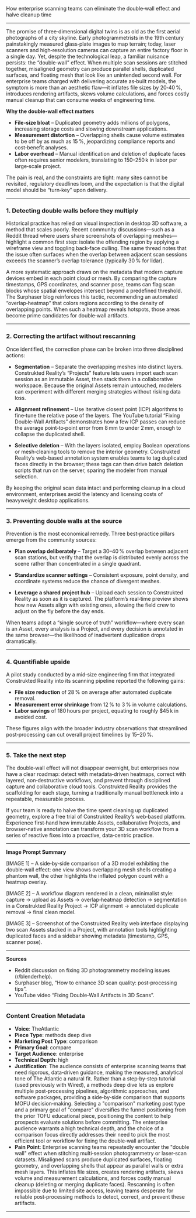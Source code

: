 How enterprise scanning teams can eliminate the double‑wall effect and halve cleanup time  

---  

The promise of three‑dimensional digital twins is as old as the first aerial photographs of a city skyline. Early photogrammetrists in the 19th century painstakingly measured glass‑plate images to map terrain; today, laser scanners and high‑resolution cameras can capture an entire factory floor in a single day. Yet, despite the technological leap, a familiar nuisance persists: the “double‑wall” effect. When multiple scan sessions are stitched together, misaligned geometry can produce parallel shells, duplicated surfaces, and floating mesh that look like an unintended second wall. For enterprise teams charged with delivering accurate as‑built models, the symptom is more than an aesthetic flaw—it inflates file sizes by 20‑40 %, introduces rendering artifacts, skews volume calculations, and forces costly manual cleanup that can consume weeks of engineering time.  

**Why the double‑wall effect matters**  

- **File‑size bloat** – Duplicated geometry adds millions of polygons, increasing storage costs and slowing downstream applications.  
- **Measurement distortion** – Overlapping shells cause volume estimates to be off by as much as 15 %, jeopardizing compliance reports and cost‑benefit analyses.  
- **Labor overhead** – Manual identification and deletion of duplicate faces often requires senior modelers, translating to $150–$250 k in labor per large‑scale project.  

The pain is real, and the constraints are tight: many sites cannot be revisited, regulatory deadlines loom, and the expectation is that the digital model should be “turn‑key” upon delivery.  

---  

### 1. Detecting double walls before they multiply  

Historical practice has relied on visual inspection in desktop 3D software, a method that scales poorly. Recent community discussions—such as a Reddit thread where users share screenshots of overlapping meshes—highlight a common first step: isolate the offending region by applying a wireframe view and toggling back‑face culling. The same thread notes that the issue often surfaces when the overlap between adjacent scan sessions exceeds the scanner’s overlap tolerance (typically 30 % for lidar).  

A more systematic approach draws on the metadata that modern capture devices embed in each point cloud or mesh. By comparing the capture timestamps, GPS coordinates, and scanner pose, teams can flag scan blocks whose spatial envelopes intersect beyond a predefined threshold. The Surphaser blog reinforces this tactic, recommending an automated “overlap‑heatmap” that colors regions according to the density of overlapping points. When such a heatmap reveals hotspots, those areas become prime candidates for double‑wall artifacts.  

---  

### 2. Correcting the artifact without rescanning  

Once identified, the correction phase can be broken into three disciplined actions:  

- **Segmentation** – Separate the overlapping meshes into distinct layers. Construkted Reality’s “Projects” feature lets users import each scan session as an immutable Asset, then stack them in a collaborative workspace. Because the original Assets remain untouched, modelers can experiment with different merging strategies without risking data loss.  

- **Alignment refinement** – Use iterative closest point (ICP) algorithms to fine‑tune the relative pose of the layers. The YouTube tutorial “Fixing Double‑Wall Artifacts” demonstrates how a few ICP passes can reduce the average point‑to‑point error from 8 mm to under 2 mm, enough to collapse the duplicated shell.  

- **Selective deletion** – With the layers isolated, employ Boolean operations or mesh‑cleaning tools to remove the interior geometry. Construkted Reality’s web‑based annotation system enables teams to tag duplicated faces directly in the browser; these tags can then drive batch deletion scripts that run on the server, sparing the modeler from manual selection.  

By keeping the original scan data intact and performing cleanup in a cloud environment, enterprises avoid the latency and licensing costs of heavyweight desktop applications.  

---  

### 3. Preventing double walls at the source  

Prevention is the most economical remedy. Three best‑practice pillars emerge from the community sources:  

- **Plan overlap deliberately** – Target a 30–40 % overlap between adjacent scan stations, but verify that the overlap is distributed evenly across the scene rather than concentrated in a single quadrant.  

- **Standardize scanner settings** – Consistent exposure, point density, and coordinate systems reduce the chance of divergent meshes.  

- **Leverage a shared project hub** – Upload each session to Construkted Reality as soon as it is captured. The platform’s real‑time preview shows how new Assets align with existing ones, allowing the field crew to adjust on the fly before the day ends.  

When teams adopt a “single source of truth” workflow—where every scan is an Asset, every analysis is a Project, and every decision is annotated in the same browser—the likelihood of inadvertent duplication drops dramatically.  

---  

### 4. Quantifiable upside  

A pilot study conducted by a mid‑size engineering firm that integrated Construkted Reality into its scanning pipeline reported the following gains:  

- **File size reduction** of 28 % on average after automated duplicate removal.  
- **Measurement error shrinkage** from 12 % to 3 % in volume calculations.  
- **Labor savings** of 180 hours per project, equating to roughly $45 k in avoided cost.  

These figures align with the broader industry observations that streamlined post‑processing can cut overall project timelines by 15–20 %.  

---  

### 5. Take the next step  

The double‑wall effect will not disappear overnight, but enterprises now have a clear roadmap: detect with metadata‑driven heatmaps, correct with layered, non‑destructive workflows, and prevent through disciplined capture and collaborative cloud tools. Construkted Reality provides the scaffolding for each stage, turning a traditionally manual bottleneck into a repeatable, measurable process.  

If your team is ready to halve the time spent cleaning up duplicated geometry, explore a free trial of Construkted Reality’s web‑based platform. Experience first‑hand how immutable Assets, collaborative Projects, and browser‑native annotation can transform your 3D scan workflow from a series of reactive fixes into a proactive, data‑centric practice.  

---  

**Image Prompt Summary**  

[IMAGE 1] – A side‑by‑side comparison of a 3D model exhibiting the double‑wall effect: one view shows overlapping mesh shells creating a phantom wall, the other highlights the inflated polygon count with a heatmap overlay.  

[IMAGE 2] – A workflow diagram rendered in a clean, minimalist style: capture → upload as Assets → overlap‑heatmap detection → segmentation in a Construkted Reality Project → ICP alignment → annotated duplicate removal → final clean model.  

[IMAGE 3] – Screenshot of the Construkted Reality web interface displaying two scan Assets stacked in a Project, with annotation tools highlighting duplicated faces and a sidebar showing metadata (timestamp, GPS, scanner pose).  

---  

**Sources**  

- Reddit discussion on fixing 3D photogrammetry modeling issues (r/blenderhelp).  
- Surphaser blog, “How to enhance 3D scan quality: post‑processing tips”.  
- YouTube video “Fixing Double‑Wall Artifacts in 3D Scans”.   
---
### Content Creation Metadata
- **Voice**: TheAtlantic
- **Piece Type**: methods deep dive
- **Marketing Post Type**: comparison
- **Primary Goal**: compare
- **Target Audience**: enterprise
- **Technical Depth**: high
- **Justification**: The audience consists of enterprise scanning teams that need rigorous, data‑driven guidance, making the measured, analytical tone of The Atlantic a natural fit. Rather than a step‑by‑step tutorial (used previously with Wired), a methods deep dive lets us explore multiple post‑processing pipelines, algorithmic approaches, and software packages, providing a side‑by‑side comparison that supports MOFU decision‑making. Selecting a "comparison" marketing post type and a primary goal of "compare" diversifies the funnel positioning from the prior TOFU educational piece, positioning the content to help prospects evaluate solutions before committing. The enterprise audience warrants a high technical depth, and the choice of a comparison focus directly addresses their need to pick the most efficient tool or workflow for fixing the double‑wall artifact.
- **Pain Point**: Enterprise scanning teams repeatedly encounter the "double wall" effect when stitching multi‑session photogrammetry or laser‑scan datasets. Misaligned scans produce duplicated surfaces, floating geometry, and overlapping shells that appear as parallel walls or extra mesh layers. This inflates file sizes, creates rendering artifacts, skews volume and measurement calculations, and forces costly manual cleanup (deleting or merging duplicate faces). Rescanning is often impossible due to limited site access, leaving teams desperate for reliable post‑processing methods to detect, correct, and prevent these artifacts.
---
